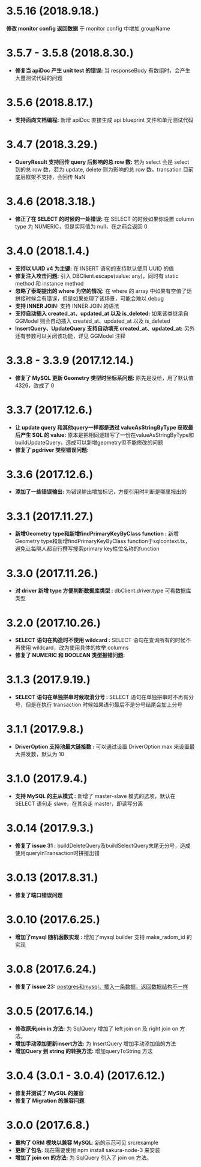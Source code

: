 # 3.5.16 (2018.9.18.)

**修改 monitor config 返回数据** 于 monitor config 中增加 groupName

# 3.5.7 - 3.5.8 (2018.8.30.)

* **修复当 apiDoc 产生 unit test 的错误:** 当 responseBody 有数组时，会产生大量测试代码的问题

# 3.5.6 (2018.8.17.)

* **支持面向文档编程:** 新增 apiDoc 直接生成 api blueprint 文件和单元测试代码

# 3.4.7 (2018.3.29.)

* **QueryResult 支持回传 query 后影响的总 row 数:** 若为 select 会是 select 到的总 row 数，若为 update, delete 则为影响的总 row 数，transation 目前底层框架不支持，会回传 NaN 

# 3.4.6 (2018.3.18.)

* **修正了在 SELECT 的时候的一处错误:** 在 SELECT 的时候如果你设置 column type 为 NUMERIC，但是实际值为 null，在之前会返回 0


# 3.4.0 (2018.1.4.)

* **支持以 UUID v4 为主键:** 在 INSERT 语句的支持默认使用 UUID 的值
* **修复注入攻击问题:** 引入 DBClient.escape(value: any)，同时有 static method 和 instance method
* **忽略了泰瑚提出的 where 为空的情况:** 在 where 的 array 中如果有空值了话拼接时候会有错误，但是如果处理了该场景，可能会难以 debug
* **支持 INNER JOIN:** 支持 INNER JOIN 的语法
* **支持自动插入 created_at、updated_at 以及 is_deleted:** 如果该类继承自 GGModel 则会自动插入 created_at、updated_at 以及 is_deleted
* **InsertQuery、UpdateQuery 支持自动填充 created_at、updated_at:** 另外还有参数可以关闭该功能，详见 GGModel 注释


# 3.3.8 - 3.3.9 (2017.12.14.)

* **修复了 MySQL 更新 Geometry 类型时坐标系问题:** 原先是没给，用了默认值 4326，改成了 0


# 3.3.7 (2017.12.6.)

* **让 update query 和其他query一样都是透过 valueAsStringByType 获取最后产生 SQL 的 value:** 原本是把相同逻辑写了一份在valueAsStringByType和buildUpdateQuery，造成可以新增geometry但不能修改的问题
* **修复了 pgdriver 类型错误问题:**


# 3.3.6 (2017.12.6.)

* **添加了一些错误输出:** 为错误输出增加标记，方便引用时判断是哪里报出的


# 3.3.1 (2017.11.27.)

* **新增Geometry type和新增findPrimaryKeyByClass function :** 新增Geometry type和新增findPrimaryKeyByClass function于sqlcontext.ts，避免让每隔人都自行撰写搜索primary key栏位名称的function


# 3.3.0 (2017.11.26.)

* **对 driver 新增 type 方便判断数据库类型 :** dbClient.driver.type 可看数据库类型


# 3.2.0 (2017.10.26.)

* **SELECT 语句在构造时不使用 wildcard :** SELECT 语句在查询所有的时候不再使用 wildcard，改为使用具体的枚举 columns
* **修复了 NUMERIC 和 BOOLEAN 类型报错问题:**


# 3.1.3 (2017.9.19.)

* **SELECT 语句在单独拼串时候取消分号 :** SELECT 语句在单独拼串时不再有分号，但是在执行 transaction 时候如果语句最后不是分号结尾会加上分号


# 3.1.1 (2017.9.8.)

* **DriverOption 支持池最大链接数 :** 可以通过设置 DriverOption.max 来设置最大并发数，默认为 10


# 3.1.0 (2017.9.4.)

* **支持 MySQL 的主从模式 :** 新增了 master-slave 模式的选项，默认在 SELECT 语句走 slave，在其余走 master，即读写分离


# 3.0.14 (2017.9.3.)

* **修复了 issue 31 :**  buildDeleteQuery及buildSelectQuery末尾无分号，造成使用queryInTransaction时拼接出错


# 3.0.13 (2017.8.31.)

* **修复了端口错误问题**


# 3.0.10 (2017.6.25.)

* **增加了mysql 随机函数实现 :**  增加了mysql builder 支持 make_radom_id 的实现


# 3.0.8 (2017.6.24.)

* **修复了 issue 23:** [postgres和mysql，插入一条数据，返回数据结构不一样](https://github.com/DaYeSquad/sakura-node-ts/issues/23)


# 3.0.5 (2017.6.14.)

* **修改原来join in 方法:** 为 SqlQuery 增加了 left join on 及 right join on 方法。
* **增加手动添加更新insert方法:** 为 InsertQuery 增加手动添加值的方法
* **增加Query 到 string 的转换方法:** 增加queryToString 方法


# 3.0.4 (3.0.1 - 3.0.4) (2017.6.12.)

* **修复并测试了 MySQL 的兼容**
* **修复了 Migration 的兼容问题**


# 3.0.0 (2017.6.8.)

* **重构了 ORM 模块以兼容 MySQL**: 新的示范可见 src/example
* **更新了包名**: 现在需要使用 npm install sakura-node-3 来安装
* **增加了 join on 的方法:** 为 SqlQuery 引入了 join on 方法。
